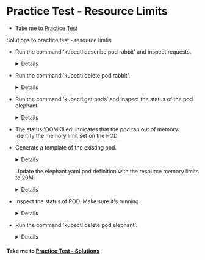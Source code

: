 # Practice Test - Resource Limits
  - Take me to [Practice Test](https://kodekloud.com/courses/539883/lectures/9816593)
  
Solutions to practice test - resource limtis
- Run the command 'kubectl describe pod rabbit' and inspect requests.
  
  <details>

  ```
  $ kubectl describe pod rabbit
  ```
  </details>

- Run the command 'kubectl delete pod rabbit'.

  <details>

  ```
  $ kubectl delete pod rabbit
  ```
  </details>

- Run the command 'kubectl get pods' and inspect the status of the pod elephant

  <details>

  ```
  $ kubectl get pods
  ```
  </details>

- The status 'OOMKilled' indicates that the pod ran out of memory. Identify the memory limit set on the POD.

- Generate a template of the existing pod.

  <details>

  ```
  $ kubectl get pods elephant -o yaml > elephant.yaml
  ```
  </details>

  Update the elephant.yaml pod definition with the resource memory limits to 20Mi
  
  <details>

  ```
  resources:
      limits:
        memory: 20Mi
  ---
  </details>

  Delete the pod and recreate it.
  
  <details>

  ```
  $ kubectl delete pod elephant
  $ kubectl create -f elephant.yaml
  ```
  </details>

- Inspect the status of POD. Make sure it's running
  
  <details>

  ```
  $ kubectl get pods
  ```
  </details>

- Run the command 'kubectl delete pod elephant'.

  <details>

  ```
  $ kubectl delete pod elephant
  ```
  </details>

#### Take me to [Practice Test - Solutions](https://kodekloud.com/courses/certified-kubernetes-administrator-with-practice-tests/lectures/13290014)
